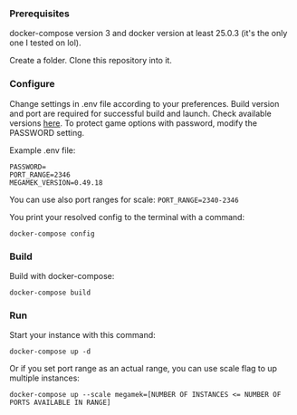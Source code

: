 ### Prerequisites

docker-compose version 3 and docker version at least 25.0.3 (it's the only one I tested on lol).

Create a folder. Clone this repository into it. 

### Configure

Change settings in .env file according to your preferences. Build version and port are required for successful build and launch. Check available versions [here](https://github.com/MegaMek/megamek/releases). To protect game options with password, modify the PASSWORD setting.

Example .env file:
```
PASSWORD=
PORT_RANGE=2346
MEGAMEK_VERSION=0.49.18
```

You can use also port ranges for scale:
`PORT_RANGE=2340-2346`

You print your resolved config to the terminal with a command:

`docker-compose config`

### Build

Build with docker-compose:

`docker-compose build `

### Run

Start your instance with this command:

`docker-compose up -d`

Or if you set port range as an actual range, you can use scale flag to up multiple instances:

`docker-compose up --scale megamek=[NUMBER OF INSTANCES <= NUMBER OF PORTS AVAILABLE IN RANGE]`
